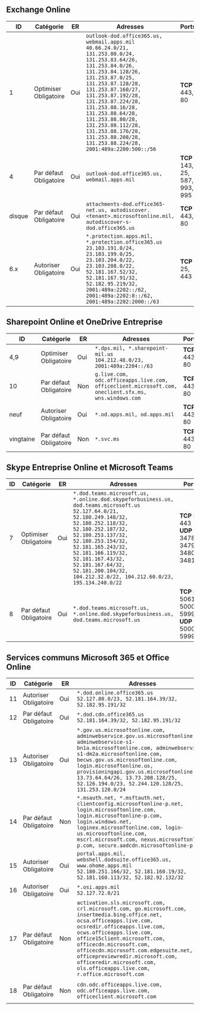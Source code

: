 <!--THIS FILE IS AUTOMATICALLY GENERATED. MANUAL CHANGES WILL BE OVERWRITTEN.-->
<!--Please contact the Office 365 Endpoints team with any questions.-->
<!--USGovDoD endpoints version 2019052800-->
<!--File generated 2019-05-28 11:00:08.3286-->

## <a name="exchange-online"></a>Exchange Online

ID | Catégorie | ER | Adresses | Ports
-- | -------------------- | --- | ---------------------------------------------------------------------------------------------------------------------------------------------------------------------------------------------------------------------------------------------------------------------------------------------------------------------------------------------------------------------------------------------- | -------------------------------
1 | Optimiser<BR>Obligatoire | Oui | `outlook-dod.office365.us, webmail.apps.mil`<BR>`40.66.24.0/21, 131.253.80.0/24, 131.253.83.64/26, 131.253.84.0/26, 131.253.84.128/26, 131.253.87.0/25, 131.253.87.128/28, 131.253.87.160/27, 131.253.87.192/28, 131.253.87.224/28, 131.253.88.16/28, 131.253.88.64/28, 131.253.88.80/28, 131.253.88.112/28, 131.253.88.176/28, 131.253.88.208/28, 131.253.88.224/28, 2001:489a:2200:500::/56` | **TCP :** 443, 80
4 | Par défaut<BR>Obligatoire | Oui | `outlook-dod.office365.us, webmail.apps.mil` | **TCP :** 143, 25, 587, 993, 995
disque | Par défaut<BR>Obligatoire | Oui | `attachments-dod.office365-net.us, autodiscover.<tenant>.microsoftonline.mil, autodiscover-s-dod.office365.us` | **TCP :** 443, 80
6.x | Autoriser<BR>Obligatoire | Oui | `*.protection.apps.mil, *.protection.office365.us`<BR>`23.103.191.0/24, 23.103.199.0/25, 23.103.204.0/22, 23.103.208.0/22, 52.181.167.52/32, 52.181.167.91/32, 52.182.95.219/32, 2001:489a:2202::/62, 2001:489a:2202:8::/62, 2001:489a:2202:2000::/63` | **TCP :** 25, 443

## <a name="sharepoint-online-and-onedrive-for-business"></a>Sharepoint Online et OneDrive Entreprise

ID | Catégorie | ER | Adresses | Ports
-- | -------------------- | --- | ---------------------------------------------------------------------------------------------------- | ----------------
4,9 | Optimiser<BR>Obligatoire | Oui | `*.dps.mil, *.sharepoint-mil.us`<BR>`104.212.48.0/23, 2001:489a:2204::/63` | **TCP :** 443, 80
10  | Par défaut<BR>Obligatoire | Non | `g.live.com, odc.officeapps.live.com, officeclient.microsoft.com, oneclient.sfx.ms, wns.windows.com` | **TCP :** 443, 80
neuf | Autoriser<BR>Obligatoire | Oui | `*.od.apps.mil, od.apps.mil` | **TCP :** 443, 80
vingtaine | Par défaut<BR>Obligatoire | Non | `*.svc.ms` | **TCP :** 443, 80

## <a name="skype-for-business-online-and-microsoft-teams"></a>Skype Entreprise Online et Microsoft Teams

ID | Catégorie | ER | Adresses | Ports
-- | -------------------- | --- | -------------------------------------------------------------------------------------------------------------------------------------------------------------------------------------------------------------------------------------------------------------------------------------------------------------------------------------------------------- | --------------------------------------------------
7 | Optimiser<BR>Obligatoire | Oui | `*.dod.teams.microsoft.us, *.online.dod.skypeforbusiness.us, dod.teams.microsoft.us`<BR>`52.127.64.0/21, 52.180.249.148/32, 52.180.252.118/32, 52.180.252.187/32, 52.180.253.137/32, 52.180.253.154/32, 52.181.165.243/32, 52.181.166.119/32, 52.181.167.43/32, 52.181.167.64/32, 52.181.200.104/32, 104.212.32.0/22, 104.212.60.0/23, 195.134.240.0/22` | **TCP :** 443<BR>**UDP :** 3478, 3479, 3480, 3481
8 | Par défaut<BR>Obligatoire | Oui | `*.dod.teams.microsoft.us, *.online.dod.skypeforbusiness.us, dod.teams.microsoft.us` | **TCP :** 5061, 50000-59999<BR>**UDP :** 50000-59999

## <a name="microsoft-365-common-and-office-online"></a>Services communs Microsoft 365 et Office Online

ID | Catégorie | ER | Adresses | Ports
-- | ------------------- | --- | ---------------------------------------------------------------------------------------------------------------------------------------------------------------------------------------------------------------------------------------------------------------------------------------------------------------------------------------------------------------------------------------------- | ----------------
11 | Autoriser<BR>Obligatoire | Oui | `*.dod.online.office365.us`<BR>`52.127.80.0/23, 52.181.164.39/32, 52.182.95.191/32` | **TCP :** 443
12 | Par défaut<BR>Obligatoire | Oui | `*.dod.cdn.office365.us`<BR>`52.181.164.39/32, 52.182.95.191/32` | **TCP :** 443
13 | Autoriser<BR>Obligatoire | Oui | `*.gov.us.microsoftonline.com, adminwebservice.gov.us.microsoftonline.com, adminwebservice-s1-bn1a.microsoftonline.com, adminwebservice-s1-dm2a.microsoftonline.com, becws.gov.us.microsoftonline.com, login.microsoftonline.us, provisioningapi.gov.us.microsoftonline.com`<BR>`13.73.64.64/26, 13.73.208.128/25, 52.126.194.0/23, 52.244.120.128/25, 131.253.120.0/24` | **TCP :** 443
14 | Par défaut<BR>Obligatoire | Non | `*.msauth.net, *.msftauth.net, clientconfig.microsoftonline-p.net, login.microsoftonline.com, login.microsoftonline-p.com, login.windows.net, loginex.microsoftonline.com, login-us.microsoftonline.com, mscrl.microsoft.com, nexus.microsoftonline-p.com, secure.aadcdn.microsoftonline-p.com` | **TCP :** 443
15 | Autoriser<BR>Obligatoire | Oui | `portal.apps.mil, webshell.dodsuite.office365.us, www.ohome.apps.mil`<BR>`52.180.251.166/32, 52.181.160.19/32, 52.181.160.113/32, 52.182.92.132/32` | **TCP :** 443
16 | Autoriser<BR>Obligatoire | Oui | `*.osi.apps.mil`<BR>`52.127.72.0/21` | **TCP :** 443
17 | Par défaut<BR>Obligatoire | Non | `activation.sls.microsoft.com, crl.microsoft.com, go.microsoft.com, insertmedia.bing.office.net, ocsa.officeapps.live.com, ocsredir.officeapps.live.com, ocws.officeapps.live.com, office15client.microsoft.com, officecdn.microsoft.com, officecdn.microsoft.com.edgesuite.net, officepreviewredir.microsoft.com, officeredir.microsoft.com, ols.officeapps.live.com, r.office.microsoft.com` | **TCP :** 443, 80
18 | Par défaut<BR>Obligatoire | Non | `cdn.odc.officeapps.live.com, odc.officeapps.live.com, officeclient.microsoft.com` | **TCP :** 443, 80
